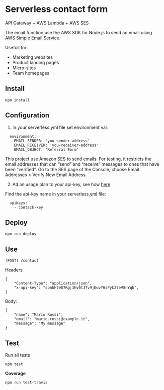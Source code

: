 # Serverless contact form

API Gateway + AWS Lambda + AWS SES 

The email function use the AWS SDK for Node.js to send an email using [AWS Simple Email Service](https://aws.amazon.com/ses/).

Usefull for:

* Marketing websites
* Product landing pages
* Micro-sites
* Team homepages


## Install

```
npm install
```

## Configuration


1. In your serverless.yml file set environment var:

```
  environment:
    EMAIL_SENDER: 'you-sender-address'
    EMAIL_RECEIVER: 'you-receiver-address'
    EMAIL_OBJECT: 'Referral Form'

```

This project use Amazon SES to send emails. For testing, it restricts the email addresses that can “send” and “receive” messages to ones that have been “verified”. 
Go to the SES page of the Console, choose Email Addresses > Verify New Email Address.


2. Ad an usage plan to your api-key, see how [here](https://aws.amazon.com/blogs/aws/new-usage-plans-for-amazon-api-gateway/)

Find the api-key name in your serverless.yml file:

```
  apiKeys:
    - contack-key   
```

## Deploy

```
npm run deploy
```

## Use

```
[POST] /contact
```

Headers

```
{
	"Content-Type": "application/json",
    "x-api-key": "spnbH7eO7Rgj1Kv6tJ7v9jKwvY6sPyL27eV8nYqb",
}
```

Body:

```
{
	"name": "Mario Rossi",
    "email": "mario.rossi@example.it",
	"message": "My message"
}
```

## Test

Run all tests

```
npm test
```

**Coverage**

```
npm run test-travis
```
